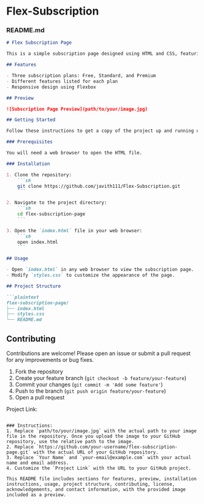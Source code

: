 
# Flex-Subscription

### README.md
```markdown
# Flex Subscription Page

This is a simple subscription page designed using HTML and CSS, featuring three different subscription plans. This project demonstrates the use of Flexbox for layout and basic styling techniques.

## Features

- Three subscription plans: Free, Standard, and Premium
- Different features listed for each plan
- Responsive design using Flexbox

## Preview

![Subscription Page Preview](path/to/your/image.jpg)

## Getting Started

Follow these instructions to get a copy of the project up and running on your local machine.

### Prerequisites

You will need a web browser to open the HTML file.

### Installation

1. Clone the repository:
    ```sh
    git clone https://github.com/javith111/Flex-Subscription.git
    ```

2. Navigate to the project directory:
    ```sh
    cd flex-subscription-page
    ```

3. Open the `index.html` file in your web browser:
    ```sh
    open index.html
    ```

## Usage

- Open `index.html` in any web browser to view the subscription page.
- Modify `styles.css` to customize the appearance of the page.

## Project Structure

```plaintext
flex-subscription-page/
├── index.html
├── styles.css
└── README.md
```

## Contributing

Contributions are welcome! Please open an issue or submit a pull request for any improvements or bug fixes.

1. Fork the repository
2. Create your feature branch (`git checkout -b feature/your-feature`)
3. Commit your changes (`git commit -m 'Add some feature'`)
4. Push to the branch (`git push origin feature/your-feature`)
5. Open a pull request


Project Link: 
```

### Instructions:
1. Replace `path/to/your/image.jpg` with the actual path to your image file in the repository. Once you upload the image to your GitHub repository, use the relative path to the image.
2. Replace `https://github.com/your-username/flex-subscription-page.git` with the actual URL of your GitHub repository.
3. Replace `Your Name` and `your-email@example.com` with your actual name and email address.
4. Customize the `Project Link` with the URL to your GitHub project.

This README file includes sections for features, preview, installation instructions, usage, project structure, contributing, license, acknowledgements, and contact information, with the provided image included as a preview.




